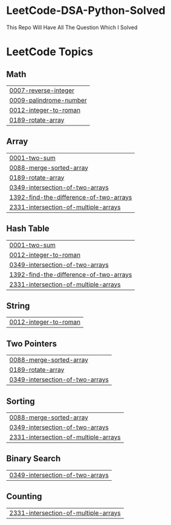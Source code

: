 # LeetCode-DSA-Python-Solved
This Repo Will  Have All The Question Which I Solved 

<!---LeetCode Topics Start-->
# LeetCode Topics
## Math
|  |
| ------- |
| [0007-reverse-integer](https://github.com/aditya-niranjan/LeetCode-DSA-Python-Solved/tree/master/0007-reverse-integer) |
| [0009-palindrome-number](https://github.com/aditya-niranjan/LeetCode-DSA-Python-Solved/tree/master/0009-palindrome-number) |
| [0012-integer-to-roman](https://github.com/aditya-niranjan/LeetCode-DSA-Python-Solved/tree/master/0012-integer-to-roman) |
| [0189-rotate-array](https://github.com/aditya-niranjan/LeetCode-DSA-Python-Solved/tree/master/0189-rotate-array) |
## Array
|  |
| ------- |
| [0001-two-sum](https://github.com/aditya-niranjan/LeetCode-DSA-Python-Solved/tree/master/0001-two-sum) |
| [0088-merge-sorted-array](https://github.com/aditya-niranjan/LeetCode-DSA-Python-Solved/tree/master/0088-merge-sorted-array) |
| [0189-rotate-array](https://github.com/aditya-niranjan/LeetCode-DSA-Python-Solved/tree/master/0189-rotate-array) |
| [0349-intersection-of-two-arrays](https://github.com/aditya-niranjan/LeetCode-DSA-Python-Solved/tree/master/0349-intersection-of-two-arrays) |
| [1392-find-the-difference-of-two-arrays](https://github.com/aditya-niranjan/LeetCode-DSA-Python-Solved/tree/master/1392-find-the-difference-of-two-arrays) |
| [2331-intersection-of-multiple-arrays](https://github.com/aditya-niranjan/LeetCode-DSA-Python-Solved/tree/master/2331-intersection-of-multiple-arrays) |
## Hash Table
|  |
| ------- |
| [0001-two-sum](https://github.com/aditya-niranjan/LeetCode-DSA-Python-Solved/tree/master/0001-two-sum) |
| [0012-integer-to-roman](https://github.com/aditya-niranjan/LeetCode-DSA-Python-Solved/tree/master/0012-integer-to-roman) |
| [0349-intersection-of-two-arrays](https://github.com/aditya-niranjan/LeetCode-DSA-Python-Solved/tree/master/0349-intersection-of-two-arrays) |
| [1392-find-the-difference-of-two-arrays](https://github.com/aditya-niranjan/LeetCode-DSA-Python-Solved/tree/master/1392-find-the-difference-of-two-arrays) |
| [2331-intersection-of-multiple-arrays](https://github.com/aditya-niranjan/LeetCode-DSA-Python-Solved/tree/master/2331-intersection-of-multiple-arrays) |
## String
|  |
| ------- |
| [0012-integer-to-roman](https://github.com/aditya-niranjan/LeetCode-DSA-Python-Solved/tree/master/0012-integer-to-roman) |
## Two Pointers
|  |
| ------- |
| [0088-merge-sorted-array](https://github.com/aditya-niranjan/LeetCode-DSA-Python-Solved/tree/master/0088-merge-sorted-array) |
| [0189-rotate-array](https://github.com/aditya-niranjan/LeetCode-DSA-Python-Solved/tree/master/0189-rotate-array) |
| [0349-intersection-of-two-arrays](https://github.com/aditya-niranjan/LeetCode-DSA-Python-Solved/tree/master/0349-intersection-of-two-arrays) |
## Sorting
|  |
| ------- |
| [0088-merge-sorted-array](https://github.com/aditya-niranjan/LeetCode-DSA-Python-Solved/tree/master/0088-merge-sorted-array) |
| [0349-intersection-of-two-arrays](https://github.com/aditya-niranjan/LeetCode-DSA-Python-Solved/tree/master/0349-intersection-of-two-arrays) |
| [2331-intersection-of-multiple-arrays](https://github.com/aditya-niranjan/LeetCode-DSA-Python-Solved/tree/master/2331-intersection-of-multiple-arrays) |
## Binary Search
|  |
| ------- |
| [0349-intersection-of-two-arrays](https://github.com/aditya-niranjan/LeetCode-DSA-Python-Solved/tree/master/0349-intersection-of-two-arrays) |
## Counting
|  |
| ------- |
| [2331-intersection-of-multiple-arrays](https://github.com/aditya-niranjan/LeetCode-DSA-Python-Solved/tree/master/2331-intersection-of-multiple-arrays) |
<!---LeetCode Topics End-->